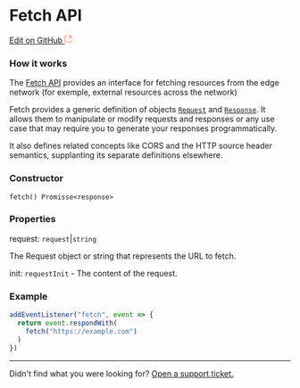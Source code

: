# Fetch **API**

[Edit on GitHub <svg width="14" height="14" xmlns="http://www.w3.org/2000/svg"><g fill="none" stroke="#F3652B"><path d="M4.81.71H.672v11.43H12.1V8.001" stroke-width=".8"/><path d="M6.87.786h5.155V5.94M6.31 6.5L12.026.786"/></g></svg>](https://github.com/aziontech/docs_en/edit/master/edge-functions/runtime-apis/javascript/fetch/index.md)

### How it works

The [Fetch API](https://developer.mozilla.org/en-US/docs/Web/API/Fetch_API) provides an interface for fetching resources from the edge network (for exemple, external resources across the network)

Fetch provides a generic definition of objects [`Request`](https://developer.mozilla.org/pt-BR/docs/Web/API/Request) and [`Response`](https://developer.mozilla.org/pt-BR/docs/Web/API/Response). It allows them to manipulate or modify requests and responses or any use case that may require you to generate your responses programmatically.

It also defines related concepts like CORS and the HTTP source header semantics, supplanting its separate definitions elsewhere.


### Constructor 

`fetch() Promisse<response>`

### Properties

request: `request`|`string`

The Request object or string that represents the URL to fetch.

init: `requestInit`  - The content of the request. 

### Example

~~~javascript
addEventListener("fetch", event => {
  return event.respondWith(
    fetch("https://example.com")
  )
})
~~~



---

Didn't find what you were looking for? [Open a support ticket.](https://tickets.azion.com/)

